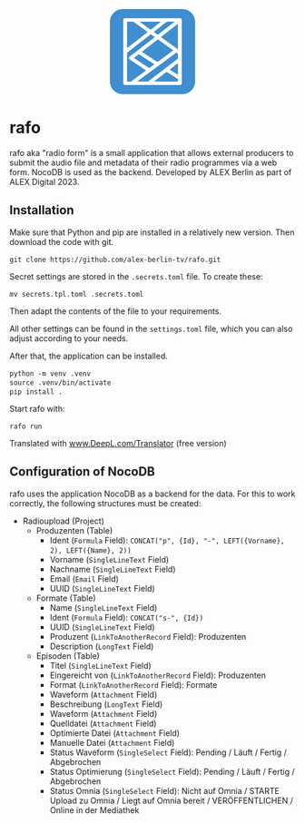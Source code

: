 <p align="center">
  <img src="misc/logo.svg" height="150"/>
</p>

# rafo

rafo aka "radio form" is a small application that allows external producers to submit the audio file and metadata of their radio programmes via a web form. NocoDB is used as the backend. Developed by ALEX Berlin as part of ALEX Digital 2023.

## Installation

Make sure that Python and pip are installed in a relatively new version. Then download the code with git.

```
git clone https://github.com/alex-berlin-tv/rafo.git
```

Secret settings are stored in the `.secrets.toml` file. To create these:

```
mv secrets.tpl.toml .secrets.toml
```

Then adapt the contents of the file to your requirements.

All other settings can be found in the `settings.toml` file, which you can also adjust according to your needs.

After that, the application can be installed.

```
python -m venv .venv
source .venv/bin/activate
pip install .
```

Start rafo with:

```
rafo run
```

Translated with www.DeepL.com/Translator (free version)


## Configuration of NocoDB

rafo uses the application NocoDB as a backend for the data. For this to work correctly, the following structures must be created:

- Radioupload (Project)
    - Produzenten (Table)
        - Ident (`Formula` Field): `CONCAT("p", {Id}, "-", LEFT({Vorname}, 2), LEFT({Name}, 2))`
        - Vorname (`SingleLineText` Field)
        - Nachname (`SingleLineText` Field)
        - Email (`Email` Field)
        - UUID (`SingleLineText` Field)
    - Formate (Table)
        - Name (`SingleLineText` Field)
        - Ident (`Formula` Field): `CONCAT("s-", {Id})`
        - UUID (`SingleLineText` Field)
        - Produzent (`LinkToAnotherRecord` Field): Produzenten
        - Description (`LongText` Field)
    - Episoden (Table)
        - Titel (`SingleLineText` Field)
        - Eingereicht von (`LinkToAnotherRecord` Field): Produzenten
        - Format (`LinkToAnotherRecord` Field): Formate
        - Waveform (`Attachment` Field)
        - Beschreibung (`LongText` Field)
        - Waveform (`Attachment` Field)
        - Quelldatei (`Attachment` Field)
        - Optimierte Datei (`Attachment` Field)
        - Manuelle Datei (`Attachment` Field)
        - Status Waveform (`SingleSelect` Field): Pending / Läuft / Fertig / Abgebrochen
        - Status Optimierung (`SingleSelect` Field): Pending / Läuft / Fertig / Abgebrochen
        - Status Omnia (`SingleSelect` Field): Nicht auf Omnia / STARTE Upload zu Omnia / Liegt auf Omnia bereit / VERÖFFENTLICHEN / Online in der Mediathek